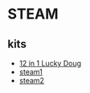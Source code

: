 #  STEAM

## kits

* [12 in 1 Lucky Doug](https://www.amazon.com/gp/product/B07ZH3LJB9/ref=ppx_yo_dt_b_asin_title_o00_s00?ie=UTF8&psc=1)
* [steam1](https://www.amazon.com/gp/product/B0986RXG42/ref=ppx_yo_dt_b_asin_title_o00_s00?ie=UTF8&psc=1)
* [steam2](https://www.amazon.com/gp/product/B08TBHZ86J/ref=ppx_yo_dt_b_asin_title_o00_s00?ie=UTF8&psc=1)

